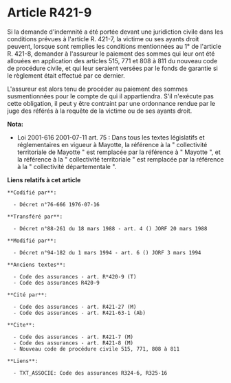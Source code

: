 # Article R421-9

Si la demande d'indemnité a été portée devant une juridiction civile dans les conditions prévues à l'article R. 421-7, la
victime ou ses ayants droit peuvent, lorsque sont remplies les conditions mentionnées au 1° de l'article R. 421-8, demander à
l'assureur le paiement des sommes qui leur ont été allouées en application des articles 515, 771 et 808 à 811 du nouveau code
de procédure civile, et qui leur seraient versées par le fonds de garantie si le règlement était effectué par ce dernier.

L'assureur est alors tenu de procéder au paiement des sommes susmentionnées pour le compte de qui il appartiendra. S'il
n'exécute pas cette obligation, il peut y être contraint par une ordonnance rendue par le juge des référés à la requête de la
victime ou de ses ayants droit.

**Nota:**

- Loi 2001-616 2001-07-11 art. 75 : Dans tous les textes législatifs et réglementaires en vigueur à Mayotte, la référence à
la " collectivité territoriale de Mayotte " est remplacée par la référence à " Mayotte ", et la référence à la " collectivité
territoriale " est remplacée par la référence à la " collectivité départementale ".

**Liens relatifs à cet article**

	**Codifié par**:

	  - Décret n°76-666 1976-07-16

	**Transféré par**:

	  - Décret n°88-261 du 18 mars 1988 - art. 4 () JORF 20 mars 1988

	**Modifié par**:

	  - Décret n°94-182 du 1 mars 1994 - art. 6 () JORF 3 mars 1994

	**Anciens textes**:

	  - Code des assurances - art. R*420-9 (T)
	  - Code des assurances R420-9

	**Cité par**:

	  - Code des assurances - art. R421-27 (M)
	  - Code des assurances - art. R421-63-1 (Ab)

	**Cite**:

	  - Code des assurances - art. R421-7 (M)
	  - Code des assurances - art. R421-8 (M)
	  - Nouveau code de procédure civile 515, 771, 808 à 811

	**Liens**:

	  - TXT_ASSOCIE: Code des assurances R324-6, R325-16
